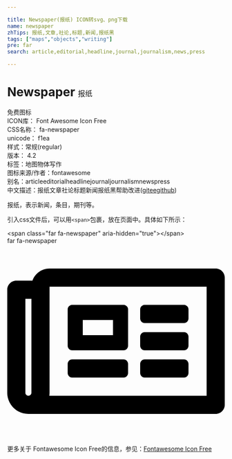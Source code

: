 ```yaml
---

title: Newspaper(报纸) ICON转svg、png下载
name: newspaper
zhTips: 报纸,文章,社论,标题,新闻,报纸黑
tags: ["maps","objects","writing"]
pre: far
search: article,editorial,headline,journal,journalism,news,press

---
```


# Newspaper  <small style="font-size: 60%;font-weight: 100">报纸</small>


<div class="detail-page">
<p>
<span><span class="badge-success badge">免费图标</span> </span>
<br/>
<span>
ICON库：
<span class="badge-secondary badge">Font Awesome Icon Free</span> 
</span>
<br/>
<span>
CSS名称：
<span class="badge-secondary badge">fa-newspaper</span> 
</span>
<br/>
<span>
unicode：
<span class="badge-secondary badge">f1ea</span> 
<copy-btn content='f1ea' btn-title=""></copy-btn>
<copy-btn :content='String.fromCodePoint(parseInt("f1ea", 16))' btn-title="复制U"></copy-btn>
</span><br/><span>样式：<span class="badge-light badge">常规(regular)</span></span>
<br/>
<span>
版本：
<span class="badge-secondary badge">4.2</span> 
</span><br/><span>标签：<span class="badge-light badge"><router-link to="/tags/maps.html">地图</router-link></span><span class="badge-light badge"><router-link to="/tags/objects.html">物体</router-link></span><span class="badge-light badge"><router-link to="/tags/writing.html">写作</router-link></span></span>
<br/>
<span>图标来源/作者：<span class="badge-light badge">fontawesome</span></span> 
<br/>
<span>别名：<span class="badge-light badge">article</span><span class="badge-light badge">editorial</span><span class="badge-light badge">headline</span><span class="badge-light badge">journal</span><span class="badge-light badge">journalism</span><span class="badge-light badge">news</span><span class="badge-light badge">press</span></span><br/><span class="zh-detail">中文描述：<span class="badge-primary badge">报纸</span><span class="badge-primary badge">文章</span><span class="badge-primary badge">社论</span><span class="badge-primary badge">标题</span><span class="badge-primary badge">新闻</span><span class="badge-primary badge">报纸黑</span><span class="help-link"><span>帮助改进</span>(<a href="https://gitee.com/liuwave/icon-helper/edit/master/json/fontawesome/regular/newspaper.json" target="_blank" rel="noopener noreferrer">gitee</a><a href="https://github.com/liuwave/icon-helper/edit/master/json/fontawesome/regular/newspaper.json" target="_blank" rel="noopener noreferrer">github</a></span>)</span><br/>
</p>
</div><div class="description description alert alert-light">报纸，表示新闻，条目，期刊等。</div>
<div class="alert alert-dark">
  <i class="far fa-newspaper fa-xs"></i>
  <i class="far fa-newspaper fa-sm"></i>
  <i class="far fa-newspaper fa-lg"></i>
  <i class="far fa-newspaper fa-2x"></i>
  <i class="far fa-newspaper fa-3x"></i>
  <i class="far fa-newspaper fa-5x"></i>
  <i class="far fa-newspaper fa-7x"></i>
</div>
<div>
  <p>引入css文件后，可以用<code>&lt;span&gt;</code>包裹，放在页面中。具体如下所示：    
  </p>
  <div class="alert alert-primary" style="font-size: 14px">
    &lt;span class="far fa-newspaper" aria-hidden="true"&gt;&lt;/span&gt;
    <copy-btn content='<span class="far fa-newspaper" aria-hidden="true"></span>'></copy-btn>
  </div>
  <div class="alert alert-secondary">
    <i class="far fa-newspaper"
    style="font-size: 24px"
    aria-hidden="true"></i> far fa-newspaper
    <copy-btn content="far fa-newspaper" btn-title="复制图标名称"></copy-btn>
  </div>
</div>
<div id="svg" class="svg-wrap">
<svg xmlns="http://www.w3.org/2000/svg" viewBox="0 0 576 512"><path d="M552 64H112c-20.858 0-38.643 13.377-45.248 32H24c-13.255 0-24 10.745-24 24v272c0 30.928 25.072 56 56 56h496c13.255 0 24-10.745 24-24V88c0-13.255-10.745-24-24-24zM48 392V144h16v248c0 4.411-3.589 8-8 8s-8-3.589-8-8zm480 8H111.422c.374-2.614.578-5.283.578-8V112h416v288zM172 280h136c6.627 0 12-5.373 12-12v-96c0-6.627-5.373-12-12-12H172c-6.627 0-12 5.373-12 12v96c0 6.627 5.373 12 12 12zm28-80h80v40h-80v-40zm-40 140v-24c0-6.627 5.373-12 12-12h136c6.627 0 12 5.373 12 12v24c0 6.627-5.373 12-12 12H172c-6.627 0-12-5.373-12-12zm192 0v-24c0-6.627 5.373-12 12-12h104c6.627 0 12 5.373 12 12v24c0 6.627-5.373 12-12 12H364c-6.627 0-12-5.373-12-12zm0-144v-24c0-6.627 5.373-12 12-12h104c6.627 0 12 5.373 12 12v24c0 6.627-5.373 12-12 12H364c-6.627 0-12-5.373-12-12zm0 72v-24c0-6.627 5.373-12 12-12h104c6.627 0 12 5.373 12 12v24c0 6.627-5.373 12-12 12H364c-6.627 0-12-5.373-12-12z"/></svg>
</div>
<detail full-name='fa-newspaper'></detail>
    
<div><p>更多关于  Fontawesome Icon Free的信息，参见：<a target="_blank" href="https://iconhelper.cn/fontawesome.html">Fontawesome Icon Free</a>
</p></div>
